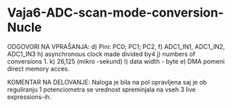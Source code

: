 # Vaja6-ADC-scan-mode-conversion-Nucle
ODGOVORI NA VPRAŠANJA:
d)  Pini: PC0; PC1; PC2,
f)  ADC1_IN1, ADC1_IN2, ADC1_IN3
h) asynchronous clock made divided by4
j) numbers of conversions 1.
k) 26,125 (mikro -sekund)
l) data width - byte
e) DMA pomeni direct memory acces.

KOMENTAR NA DELOVANJE:
Naloga je bila na pol opravljena saj je ob reguliranju 1 potenciometra se vrednost spreminjala na vseh 3 live expressions-ih.
